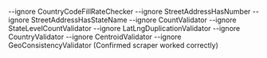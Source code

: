 --ignore CountryCodeFillRateChecker --ignore StreetAddressHasNumber --ignore StreetAddressHasStateName --ignore CountValidator --ignore StateLevelCountValidator --ignore LatLngDuplicationValidator --ignore CountryValidator --ignore CentroidValidator --ignore GeoConsistencyValidator (Confirmed scraper worked correctly)
